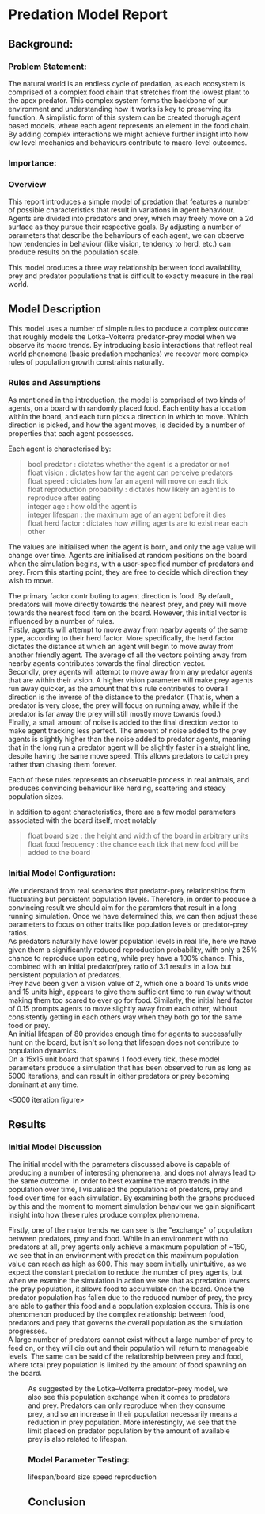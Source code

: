 # Predation Model Report

## Background:

### Problem Statement:
The natural world is an endless cycle of predation, as each ecosystem is comprised of a complex food chain that stretches from the lowest plant to the apex predator. This complex system forms the backbone of our environment and understanding how it works is key to preserving its function. A simplistic form of this system can be created thorugh agent based models, where each agent represents an element in the food chain. By adding complex interactions we might achieve further insight into how low level mechanics and behaviours contribute to macro-level outcomes. 

### Importance:


### Overview
This report introduces a simple model of predation that features a number of possible characteristics that result in variations in agent behaviour. Agents are divided into predators and prey, which may freely move on a 2d surface as they pursue their respective goals. By adjusting a number of parameters that describe the behaviours of each agent, we can observe how tendencies in behaviour (like vision, tendency to herd, etc.) can produce results on the population scale.

This model produces a three way relationship between food availability, prey and predator populations that is difficult to exactly measure in the real world. 

## Model Description
This model uses a number of simple rules to produce a complex outcome that roughly models the Lotka–Volterra predator–prey model when we observe its macro trends. By introducing basic interactions that reflect real world phenomena (basic predation mechanics) we recover more complex rules of population growth constraints naturally.


### Rules and Assumptions
As mentioned in the introduction, the model is comprised of two kinds of agents, on a board with randomly placed food. Each entity has a location within the board, and each turn picks a direction in which to move. Which direction is picked, and how the agent moves, is decided by a number of properties that each agent possesses.

Each agent is characterised by:
> bool predator : dictates whether the agent is a predator or not <br />
float vision : dictates how far the agent can perceive predators <br />
float speed : dictates how far an agent will move on each tick <br />
float reproduction probability : dictates how likely an agent is to reproduce after eating <br />
integer age : how old the agent is <br />
integer lifespan : the maximum age of an agent before it dies <br />
float herd factor : dictates how willing agents are to exist near each other <br />

The values are initialised when the agent is born, and only the age value will change over time. Agents are initialised at random positions on the board when the simulation begins, with a user-specified number of predators and prey. From this starting point, they are free to decide which direction they wish to move.

The primary factor contributing to agent direction is food. By default, predators will move directly towards the nearest prey, and prey will move towards the nearest food item on the board. However, this initial vector is influenced by a number of rules.<br />
Firstly, agents will attempt to move away from nearby agents of the same type, according to their herd factor. More specifically, the herd factor dictates the distance at which an agent will begin to move away from another friendly agent. The average of all the vectors pointing away from nearby agents contributes towards the final direction vector. <br />
Secondly, prey agents will attempt to move away from any predator agents that are within their vision. A higher vision parameter will make prey agents run away quicker, as the amount that this rule contributes to overall direction is the inverse of the distance to the predator. (That is, when a predator is very close, the prey will focus on running away, while if the predator is far away the prey will still mostly move towards food.) <br />
Finally, a small amount of noise is added to the final direction vector to make agent tracking less perfect. The amount of noise added to the prey agents is slightly higher than the noise added to predator agents, meaning that in the long run a predator agent will be slightly faster in a straight line, despite having the same move speed. This allows predators to catch prey rather than chasing them forever. 

Each of these rules represents an observable process in real animals, and produces convincing behaviour like herding, scattering and steady population sizes. 

In addition to agent characteristics, there are a few model parameters associated with the board itself, most notably
> float board size : the height and width of the board in arbitrary units <br />
float food frequency : the chance each tick that new food will be added to the board


### Initial Model Configuration:
We understand from real scenarios that predator-prey relationships form fluctuating but persistent population levels. Therefore, in order to produce a convincing result we should aim for the paramters that result in a long running simulation. Once we have determined this, we can then adjust these parameters to focus on other traits like population levels or predator-prey ratios. <br />
As predators naturally have lower population levels in real life, here we have given them a significantly reduced reproduction probability, with only a 25% chance to reproduce upon eating, while prey have a 100% chance. This, combined with an initial predator/prey ratio of 3:1 results in a low but persistent population of predators. <br />
Prey have been given a vision value of 2, which one a board 15 units wide and 15 units high, appears to give them sufficient time to run away without making them too scared to ever go for food. Similarly, the initial herd factor of 0.15 prompts agents to move slightly away from each other, without consistently getting in each others way when they both go for the same food or prey.<br />
An initial lifespan of 80 provides enough time for agents to successfully hunt on the board, but isn't so long that lifespan does not contribute to population dynamics. <br />
On a 15x15 unit board that spawns 1 food every tick, these model parameters produce a simulation that has been observed to run as long as 5000 iterations, and can result in either predators or prey becoming dominant at any time. 

<5000 iteration figure>


## Results

### Initial Model Discussion
The initial model with the parameters discussed above is capable of producing a number of interesting phenomena, and does not always lead to the same outcome. In order to best examine the macro trends in the population over time, I visualised the populations of predators, prey and food over time for each simulation. By examining both the graphs produced by this and the moment to moment simulation behaviour we gain significant insight into how these rules produce complex phenomena. 

Firstly, one of the major trends we can see is the "exchange" of population between predators, prey and food. While in an environment with no predators at all, prey agents only achieve a maximum population of \~150, we see that in an environment with predation this maximum population value can reach as high as 600. This may seem initially unintuitive, as we expect the constant predation to reduce the number of prey agents, but when we examine the simulation in action we see that as predation lowers the prey population, it allows food to accumulate on the board. Once the predator population has fallen due to the reduced number of prey, the prey are able to gather this food and a population explosion occurs. This is one phenomenon produced by the complex relationship between food, predators and prey that governs the overall population as the simulation progresses. <br />
A large number of predators cannot exist without a large number of prey to feed on, or they will die out and their population will return to manageable levels. The same can be said of the relationship between prey and food, where total prey population is limited by the amount of food spawning on the board.

<figure on agents forming herds>

As suggested by the Lotka–Volterra predator–prey model, we also see this population exchange when it comes to predators and prey. Predators can only reproduce when they consume prey, and so an increase in their population necessarily means a reduction in prey population. More interestingly, we see that the limit placed on predator population by the amount of available prey is also related to lifespan. 

### Model Parameter Testing:

lifespan/board size
speed
reproduction


## Conclusion